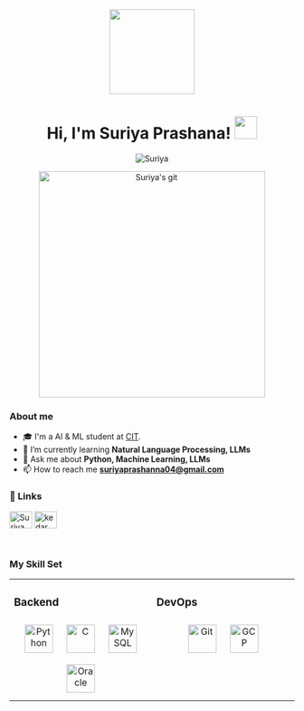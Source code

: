
<div align="center">
  <img height="150" src="https://camo.githubusercontent.com/3c9ea48af692c5c4b800e4dac1e7bd7f3de90258effe9dc4b56a0ed24040cac1/68747470733a2f2f6436663664306b707a306779722e636c6f756466726f6e742e6e65742f75706c6f6164732f696d616765732d617263686976652f426c6f672f476966732f636f64696e672e676966"  />
</div>
<h1 align="center">Hi, I'm Suriya Prashana! <img src="images/wave.webp" width="40"></h1>

<p align="center"> <img src="https://komarev.com/ghpvc/?username=suriya4&label=Profile%20views&color=0e77b6&style=flat" alt="Suriya" /> </p>

<p align="center">
  <img alt="Suriya's git" src="images/kedar git.png" width="400" />
</p>


### <b>About me</b>
- 🎓 I'm a AI & ML student at [CIT](https://www.cit.edu.in/).
- 🌱 I’m currently learning **Natural Language Processing, LLMs**
- 💬 Ask me about **Python, Machine Learning, LLMs**
- 📫 How to reach me **suriyaprashanna04@gmail.com**   

### <b>🔗 Links</b>
<a href="https://www.linkedin.com/in/suriyaj/" target="blank"><img align="center" src="https://raw.githubusercontent.com/rahuldkjain/github-profile-readme-generator/master/src/images/icons/Social/linked-in-alt.svg" alt="Suriya Prashanna" height="30" width="40" /></a>
<a href="https://www.instagram.com/suriyaprashanna?utm_source=qr&igsh=MWhvYmJocm4yMTR0bw==" target="blank"><img align="center" src="https://raw.githubusercontent.com/rahuldkjain/github-profile-readme-generator/master/src/images/icons/Social/instagram.svg" alt="kedar_eshwar" height="30" width="40" /></a>
</p>
<br>


### <b>My Skill Set</b> <table><tr><td valign="top" width="33%">
<!-- ### Frontend  
<div align="center">  
<a href="https://www.w3schools.com/css/" target="_blank"><img style="margin: 10px" src="https://profilinator.rishav.dev/skills-assets/css3-original-wordmark.svg" alt="CSS3" height="50" /></a>  
<a href="https://en.wikipedia.org/wiki/HTML5" target="_blank"><img style="margin: 10px" src="https://profilinator.rishav.dev/skills-assets/html5-original-wordmark.svg" alt="HTML5" height="50" /></a>  
</div>

</td><td valign="top" width="33%">
 -->

### Backend  
<div align="center">  
<a href="https://www.python.org/" target="_blank"><img style="margin: 10px" src="https://profilinator.rishav.dev/skills-assets/python-original.svg" alt="Python" height="50" /></a>  
<a href="https://www.cprogramming.com/" target="_blank"><img style="margin: 10px" src="https://profilinator.rishav.dev/skills-assets/c-original.svg" alt="C" height="50" /></a>  
<a href="https://www.mysql.com/" target="_blank"><img style="margin: 10px" src="https://profilinator.rishav.dev/skills-assets/mysql-original-wordmark.svg" alt="MySQL" height="50" /></a>
<a href="https://www.oracle.com/in/index.html" target="_blank"><img style="margin: 10px" src="https://profilinator.rishav.dev/skills-assets/oracle-original.svg" alt="Oracle" height="50" /></a>   
</div>

</td><td valign="top" width="33%">

### DevOps  
<div align="center">  
<a href="https://github.com/" target="_blank"><img style="margin: 10px" src="https://profilinator.rishav.dev/skills-assets/git-scm-icon.svg" alt="Git" height="50" /></a>  
<a href="https://cloud.google.com/" target="_blank"><img style="margin: 10px" src="https://profilinator.rishav.dev/skills-assets/google_cloud-icon.svg" alt="GCP" height="50" /></a>  
</div>

</td></tr></table>  

